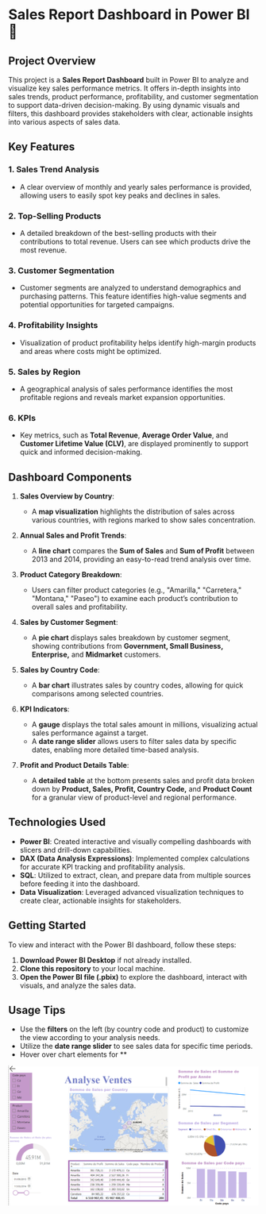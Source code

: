 # Sales Report Dashboard in Power BI 🚀

## Project Overview
This project is a **Sales Report Dashboard** built in Power BI to analyze and visualize key sales performance metrics. It offers in-depth insights into sales trends, product performance, profitability, and customer segmentation to support data-driven decision-making. By using dynamic visuals and filters, this dashboard provides stakeholders with clear, actionable insights into various aspects of sales data.

## Key Features

### 1. Sales Trend Analysis
   - A clear overview of monthly and yearly sales performance is provided, allowing users to easily spot key peaks and declines in sales.

### 2. Top-Selling Products
   - A detailed breakdown of the best-selling products with their contributions to total revenue. Users can see which products drive the most revenue.

### 3. Customer Segmentation
   - Customer segments are analyzed to understand demographics and purchasing patterns. This feature identifies high-value segments and potential opportunities for targeted campaigns.

### 4. Profitability Insights
   - Visualization of product profitability helps identify high-margin products and areas where costs might be optimized.

### 5. Sales by Region
   - A geographical analysis of sales performance identifies the most profitable regions and reveals market expansion opportunities.

### 6. KPIs
   - Key metrics, such as **Total Revenue**, **Average Order Value**, and **Customer Lifetime Value (CLV)**, are displayed prominently to support quick and informed decision-making.

## Dashboard Components

1. **Sales Overview by Country**:
   - A **map visualization** highlights the distribution of sales across various countries, with regions marked to show sales concentration.

2. **Annual Sales and Profit Trends**:
   - A **line chart** compares the **Sum of Sales** and **Sum of Profit** between 2013 and 2014, providing an easy-to-read trend analysis over time.

3. **Product Category Breakdown**:
   - Users can filter product categories (e.g., "Amarilla," "Carretera," "Montana," "Paseo") to examine each product’s contribution to overall sales and profitability.

4. **Sales by Customer Segment**:
   - A **pie chart** displays sales breakdown by customer segment, showing contributions from **Government, Small Business, Enterprise,** and **Midmarket** customers.

5. **Sales by Country Code**:
   - A **bar chart** illustrates sales by country codes, allowing for quick comparisons among selected countries.

6. **KPI Indicators**:
   - A **gauge** displays the total sales amount in millions, visualizing actual sales performance against a target.
   - A **date range slider** allows users to filter sales data by specific dates, enabling more detailed time-based analysis.

7. **Profit and Product Details Table**:
   - A **detailed table** at the bottom presents sales and profit data broken down by **Product, Sales, Profit, Country Code,** and **Product Count** for a granular view of product-level and regional performance.

## Technologies Used

- **Power BI**: Created interactive and visually compelling dashboards with slicers and drill-down capabilities.
- **DAX (Data Analysis Expressions)**: Implemented complex calculations for accurate KPI tracking and profitability analysis.
- **SQL**: Utilized to extract, clean, and prepare data from multiple sources before feeding it into the dashboard.
- **Data Visualization**: Leveraged advanced visualization techniques to create clear, actionable insights for stakeholders.

## Getting Started

To view and interact with the Power BI dashboard, follow these steps:

1. **Download Power BI Desktop** if not already installed.
2. **Clone this repository** to your local machine.
3. **Open the Power BI file (.pbix)** to explore the dashboard, interact with visuals, and analyze the sales data.

## Usage Tips

- Use the **filters** on the left (by country code and product) to customize the view according to your analysis needs.
- Utilize the **date range slider** to see sales data for specific time periods.
- Hover over chart elements for **


![Dashboard Overview](./cap.png)


